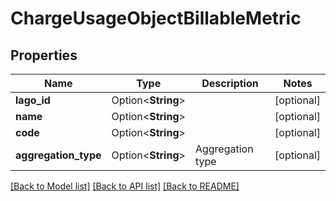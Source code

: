 # ChargeUsageObjectBillableMetric

## Properties

Name | Type | Description | Notes
------------ | ------------- | ------------- | -------------
**lago_id** | Option<**String**> |  | [optional]
**name** | Option<**String**> |  | [optional]
**code** | Option<**String**> |  | [optional]
**aggregation_type** | Option<**String**> | Aggregation type | [optional]

[[Back to Model list]](../README.md#documentation-for-models) [[Back to API list]](../README.md#documentation-for-api-endpoints) [[Back to README]](../README.md)


